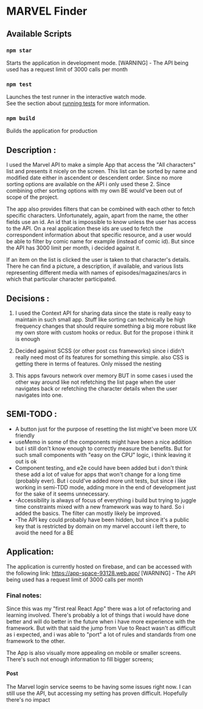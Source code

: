 # MARVEL Finder

## Available Scripts

### `npm star`

Starts the application in development mode.
[WARNING] - The API being used has a request limit of 3000 calls per month

### `npm test`

Launches the test runner in the interactive watch mode.\
See the section about [running tests](https://facebook.github.io/create-react-app/docs/running-tests) for more information.

### `npm build`

Builds the application for production

## Description :

I used the Marvel API to make a simple App that access the "All characters" list and presents it nicely on the screen. This list can be sorted by name and modified date either in ascendent or descendent order. Since no more sorting options are available on the API i only used these 2. Since combining other sorting options with my own BE would've been out of scope of the project.

The app also provides filters that can be combined with each other to fetch specific characters. Unfortunately, again, apart from the name, the other fields use an id. An id that is impossible to know unless the user has access to the API. On a real application these ids are used to fetch the correspondent information about that specific resource, and a user would be able to filter by comic name for example (instead of comic id). But since the API has 3000 limit per month, i decided against it.

If an item on the list is clicked the user is taken to that character's details. There he can find a picture, a description, if available, and various lists representing different media with names of episodes/magazines/arcs in which that particular character participated.

## Decisions :

1. I used the Context API for sharing data since the state is really easy to maintain in such small app. Stuff like sorting can technically be high frequency changes that should require something a big more robust like my own store with custom hooks or redux. But for the propose i think it is enough

2. Decided against SCSS (or other post css frameworks) since i didn't really need most of its features for something this simple. also CSS is getting there in terms of features. Only missed the nesting

3. This apps favours network over memory BUT in some cases i used the other way around like not refetching the list page when the user navigates back or refetching the character details when the user navigates into one.

## SEMI-TODO :

- A button just for the purpose of resetting the list might've been more UX friendly
- useMemo in some of the components might have been a nice addition but i still don't know enough to correctly measure the benefits. But for such small components with "easy on the CPU" logic, i think leaving it out is ok
- Component testing, and e2e could have been added but i don't think these add a lot of value for apps that won't change for a long time (probably ever). But i could've added more unit tests, but since i like working in semi-TDD mode, adding more in the end of development just for the sake of it seems unnecessary.
- -Accessibility is always of focus of everything i build but trying to juggle time constraints mixed with a new framework was way to hard. So i added the basics. The filter can mostly likely be improved.
- -The API key could probably have been hidden, but since it's a public key that is restricted by domain on my marvel account i left there, to avoid the need for a BE

## Application:

The application is currently hosted on firebase, and can be accessed with the following link: https://app-space-93128.web.app/
[WARNING] - The API being used has a request limit of 3000 calls per month

### Final notes:

Since this was my "first real React App" there was a lot of refactoring and learning involved. There's probably a lot of things that i would have done better and will do better in the future when i have more experience with the framework. But with that said the jump from Vue to React wasn't as difficult as i expected, and i was able to "port" a lot of rules and standards from one framework to the other.

The App is also visually more appealing on mobile or smaller screens. There's such not enough information to fill bigger screens;

#### Post

The Marvel login service seems to be having some issues right now. I can still use the API, but accessing my setting has proven difficult. Hopefully there's no impact
